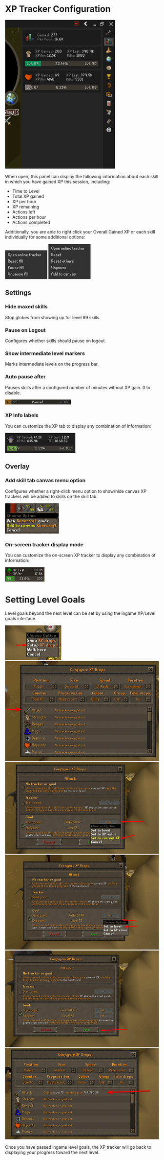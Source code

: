 # XP Tracker Configuration

![XP Tracker with dragging](img/xp-tracker/xp_tracker_example.gif)

When open, this panel can display the following information about each skill in which you have gained XP this session, including:
* Time to Level
* Total XP gained
* XP per hour
* XP remaining
* Actions left
* Actions per hour
* Actions completed

Additionally, you are able to right click your Overall Gained XP or each skill individually for some additional options:

<img width="138" alt="" src="img/xp-tracker/xp_tracker_overall_options.png"> <img width="138" alt="" src="img/xp-tracker/xp_tracker_singular_options.png">

## Settings

### Hide maxed skills

Stop globes from showing up for level 99 skills.

### Pause on Logout

Configures whether skills should pause on logout.

### Show intermediate level markers

Marks intermediate levels on the progress bar.

### Auto pause after

Pauses skills after a configured number of minutes without XP gain. 0 to disable.

<img width="216" alt="" src="img/xp-tracker/xp_tracker_paused.png">


### XP Info labels

You can customize the XP tab to display any combination of information:

<img width="230" alt="" src="img/xp-tracker/xp_tracker_skill_display.png">

## Overlay

### Add skill tab canvas menu option

Configures whether a right-click menu option to show/hide canvas XP trackers will be added to skills on the skill tab.

<img width="176" alt="" src="img/xp-tracker/xp_tracker_add_to_canvas.png">

### On-screen tracker display mode

You can customize the on-screen XP tracker to display any combination of information:

<img width="129" alt="" src="img/xp-tracker/xp_tracker_canvas_display.png">

# Setting Level Goals

Level goals beyond the next level can be set by using the ingame XP/Level goals interface.

![Entering XP drops setup](img/xp-tracker/xp_tracker_setup_xp_drops.png)<br>
![Selecting a skill to change goal settings](img/xp-tracker/xp_tracker_goal_skill.png)
![Setting goal start point](img/xp-tracker/xp_tracker_goal_start.png)
![Setting goal end point](img/xp-tracker/xp_tracker_goal_end.png)
![Saving level goal changes](img/xp-tracker/xp_tracker_goal_save.png)
![Display of current level goal settings](img/xp-tracker/xp_tracker_goal_display.png)

Once you have passed ingame level goals, the XP tracker will go back to displaying your progress toward the next level.

